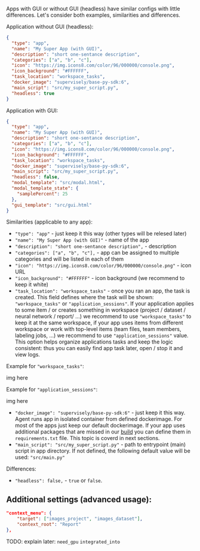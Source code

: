 Apps with GUI or without GUI (headless) have similar configs with little differences. Let's consider both examples, similarities and differences.  

Application without GUI (headless):
```json
{
  "type": "app",
  "name": "My Super App (with GUI)",
  "description": "short one-sentance description",
  "categories": ["a", "b", "c"],
  "icon": "https://img.icons8.com/color/96/000000/console.png",
  "icon_background": "#FFFFFF",
  "task_location": "workspace_tasks",
  "docker_image": "supervisely/base-py-sdk:6",
  "main_script": "src/my_super_script.py",
  "headless": true
}
```


Application with GUI:
```json
{
  "type": "app",
  "name": "My Super App (with GUI)",
  "description": "short one-sentance description",
  "categories": ["a", "b", "c"],
  "icon": "https://img.icons8.com/color/96/000000/console.png",
  "icon_background": "#FFFFFF",
  "task_location": "workspace_tasks",
  "docker_image": "supervisely/base-py-sdk:6",
  "main_script": "src/my_super_script.py",
  "headless": false,
  "modal_template": "src/modal.html",
  "modal_template_state": {
    "samplePercent": 25
  },
  "gui_template": "src/gui.html"
}
```


Similarities (applicable to any app):
- `"type": "app"` - just keep it this way (other types will be relesed later)
- `"name": "My Super App (with GUI)"` - name of the app
- `"description": "short one-sentance description",` - description
- `"categories": ["a", "b", "c"],` - app can be assigned to multiple categories and will be listed in each of them
- `"icon": "https://img.icons8.com/color/96/000000/console.png"` - icon URL
- `"icon_background": "#FFFFFF"` - icon background (we recommend to keep it white)
- `"task_location": "workspace_tasks"` - once you ran an app, the task is created. This field defines where the task will be shown: `"workspace_tasks"` or `"application_sessions"`. If your application applies to some item / or creates something in workspace (project / dataset / neural network / report/ ...) we recommend to use `"workspace_tasks"` to keep it at the same workspace, if your app uses items from different workspace or work with top-level items (team files, team members, labeling jobs, ...) we recommend to use `"application_sessions"` value. This option helps organize applications tasks and keep the logic consistent: thus you can easily find app task later, open / stop it and view logs. 

Example for `"workspace_tasks"`: 

img here


Example for `"application_sessions"`: 

img here

- `"docker_image": "supervisely/base-py-sdk:6"` -  just keep it this way. Agent runs app in isolated container from defined dockerimage. For most of the apps just keep our default dockerimage. If your app uses additional packages that are missed in our [build](https://github.com/supervisely/supervisely/blob/master/base_images/py/Dockerfile) you can define them in `requirements.txt` file. This topic is coverd in next sections.  
- `"main_script": "src/my_super_script.py"` - path to entrypoint (main) script in app directory. If not defined, the following default value will be used: `"src/main.py"` 

Differences:
- `"headless": false,` - `true` or `false`.  



## Additional settings (advanced usage):
```json
"context_menu": {
    "target": ["images_project", "images_dataset"],
    "context_root": "Report"
},
```

TODO: explain later:
`need_gpu`
`integrated_into`
